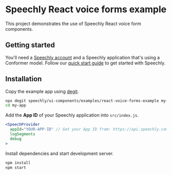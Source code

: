 # Speechly React voice forms example

This project demonstrates the use of Speechly React voice form components.

## Getting started

You'll need a [Speechly account](https://api.speechly.com/dashboard/) and a Speechly application that's using a Conformer model. Follow our [quick start guide](https://docs.speechly.com/basics/getting-started) to get started with Speechly.

## Installation

Copy the example app using [degit](https://github.com/Rich-Harris/degit).

```bash
npx degit speechly/ui-components/examples/react-voice-forms-example my-app
cd my-app
```

Add the **App ID** of your Speechly application into `src/index.js`.

```jsx
<SpeechProvider
  appId="YOUR-APP-ID" // Get your App ID from: https://api.speechly.com/dashboard/
  logSegments
  debug
>
```

Install dependencies and start development server.

```bash
npm install
npm start
```